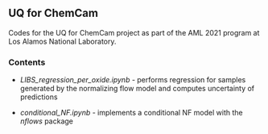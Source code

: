 ## UQ for ChemCam
Codes for the UQ for ChemCam project as part of the AML 2021 program at Los Alamos National Laboratory.

### Contents

* _LIBS_regression_per_oxide.ipynb_ - performs regression for samples generated by the normalizing flow model and computes uncertainty of predictions

* _conditional_NF.ipynb_ - implements a conditional NF model with the _nflows_ package
